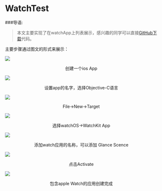 # WatchTest

###导语:
>本文主要实现了在watchApp上列表展示，感兴趣的同学可以直接[GitHub下载]()代码。

主要步骤通过图文的形式来展示：

![](http://f.picphotos.baidu.com/album/s%3D1000%3Bq%3D90/sign=5c07c8753edbb6fd215be12639149069/d439b6003af33a87e48d7c94c15c10385243b55f.jpg)
<center>创建一个ios App</center>

![](http://e.picphotos.baidu.com/album/s%3D1000%3Bq%3D90/sign=4b3d62861830e924cba498317c385577/bd315c6034a85edfc18481ad4e540923dd547537.jpg)
<center>设置app的名字，选择Objective-C语言</center>

![](http://b.picphotos.baidu.com/album/s%3D1000%3Bq%3D90/sign=d0399347d02a60595610e51a18040fea/d53f8794a4c27d1e532d444a1cd5ad6eddc43830.jpg)
<center>File->New->Target</center>

![](http://d.picphotos.baidu.com/album/s%3D1000%3Bq%3D90/sign=ce03df74d6c8a786ba2a4e0e5739f24c/4e4a20a4462309f77b4ed29c750e0cf3d7cad61f.jpg)
<center>选择watchOS->WatchKit App</center>


![](http://h.picphotos.baidu.com/album/s%3D1000%3Bq%3D90/sign=af297e25043b5bb5bad724fe06e3ee48/1ad5ad6eddc451da06d67365b1fd5266d016321f.jpg)
<center>添加watch应用的名称，可以添加 Glance Scence</center>

![](http://d.picphotos.baidu.com/album/s%3D1000%3Bq%3D90/sign=1fc527b81a950a7b71354ac43ae159a8/48540923dd54564ec19598b7b4de9c82d0584f4f.jpg)
<center>点击Activate</center>

![](http://e.picphotos.baidu.com/album/s%3D680%3Bq%3D90/sign=fe1f674be7fe9925cf0c6a5804932fe2/b21c8701a18b87d6e349d491000828381f30fd31.jpg)
<center>包含apple Watch的应用创建完成</center>







				
